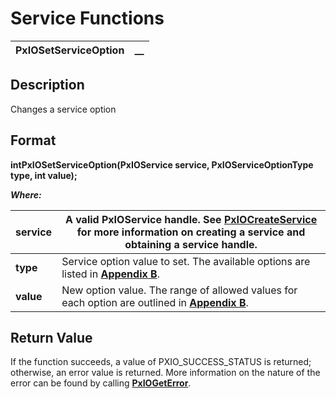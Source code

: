 # Service Functions 

**PxIOSetServiceOption** |  **__**  
---|---  
  
## Description

Changes a service option

## Format

**intPxIOSetServiceOption(PxIOService service, PxIOServiceOptionType type, int value);**

**_Where:_**

**service** |  A valid PxIOService handle. See **[PxIOCreateService](PxIOCreateService.md)** for more information on creating a service and obtaining a service handle.  
---|---  
**type** |  Service option value to set. The available options are listed in **[Appendix B](../Appendix%20References/Appendix%20B.md)**.  
**value** |  New option value. The range of allowed values for each option are outlined in **[Appendix B](../Appendix%20References/Appendix%20B.md)**.  
  
## Return Value

If the function succeeds, a value of PXIO_SUCCESS_STATUS is returned; otherwise, an error value is returned. More information on the nature of the error can be found by calling **[PxIOGetError](../Error%20Functions/PxIOGetError.md)**.
